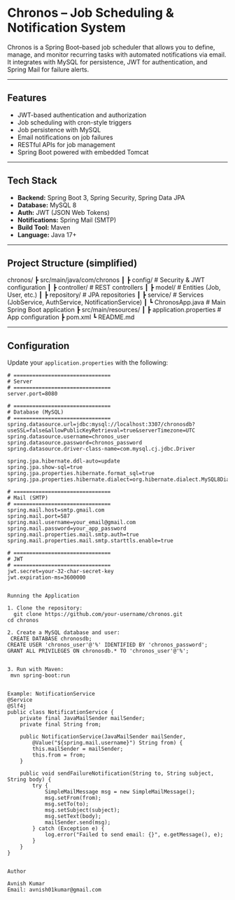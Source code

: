 # Chronos – Job Scheduling & Notification System

Chronos is a Spring Boot–based job scheduler that allows you to define, manage, and monitor recurring tasks with automated notifications via email.  
It integrates with MySQL for persistence, JWT for authentication, and Spring Mail for failure alerts.

---

## Features

- JWT-based authentication and authorization
- Job scheduling with cron-style triggers
- Job persistence with MySQL
- Email notifications on job failures
- RESTful APIs for job management
- Spring Boot powered with embedded Tomcat

---

## Tech Stack

- **Backend:** Spring Boot 3, Spring Security, Spring Data JPA
- **Database:** MySQL 8
- **Auth:** JWT (JSON Web Tokens)
- **Notifications:** Spring Mail (SMTP)
- **Build Tool:** Maven
- **Language:** Java 17+

---

## Project Structure (simplified)

chronos/
┣ src/main/java/com/chronos
┃ ┣ config/ # Security & JWT configuration
┃ ┣ controller/ # REST controllers
┃ ┣ model/ # Entities (Job, User, etc.)
┃ ┣ repository/ # JPA repositories
┃ ┣ service/ # Services (JobService, AuthService, NotificationService)
┃ ┗ ChronosApp.java # Main Spring Boot application
┣ src/main/resources/
┃ ┣ application.properties # App configuration
┣ pom.xml
┗ README.md



---

## Configuration

Update your `application.properties` with the following:

```properties
# ===============================
# Server
# ===============================
server.port=8080

# ===============================
# Database (MySQL)
# ===============================
spring.datasource.url=jdbc:mysql://localhost:3307/chronosdb?useSSL=false&allowPublicKeyRetrieval=true&serverTimezone=UTC
spring.datasource.username=chronos_user
spring.datasource.password=chronos_password
spring.datasource.driver-class-name=com.mysql.cj.jdbc.Driver

spring.jpa.hibernate.ddl-auto=update
spring.jpa.show-sql=true
spring.jpa.properties.hibernate.format_sql=true
spring.jpa.properties.hibernate.dialect=org.hibernate.dialect.MySQL8Dialect

# ===============================
# Mail (SMTP)
# ===============================
spring.mail.host=smtp.gmail.com
spring.mail.port=587
spring.mail.username=your_email@gmail.com
spring.mail.password=your_app_password
spring.mail.properties.mail.smtp.auth=true
spring.mail.properties.mail.smtp.starttls.enable=true

# ===============================
# JWT
# ===============================
jwt.secret=your-32-char-secret-key
jwt.expiration-ms=3600000


Running the Application

1. Clone the repository:
  git clone https://github.com/your-username/chronos.git
cd chronos

2. Create a MySQL database and user:
 CREATE DATABASE chronosdb;
CREATE USER 'chronos_user'@'%' IDENTIFIED BY 'chronos_password';
GRANT ALL PRIVILEGES ON chronosdb.* TO 'chronos_user'@'%';


3. Run with Maven:
 mvn spring-boot:run


Example: NotificationService
@Service
@Slf4j
public class NotificationService {
    private final JavaMailSender mailSender;
    private final String from;

    public NotificationService(JavaMailSender mailSender, 
        @Value("${spring.mail.username}") String from) {
        this.mailSender = mailSender;
        this.from = from;
    }

    public void sendFailureNotification(String to, String subject, String body) {
        try {
            SimpleMailMessage msg = new SimpleMailMessage();
            msg.setFrom(from);
            msg.setTo(to);
            msg.setSubject(subject);
            msg.setText(body);
            mailSender.send(msg);
        } catch (Exception e) {
            log.error("Failed to send email: {}", e.getMessage(), e);
        }
    }
}


Author

Avnish Kumar
Email: avnish01kumar@gmail.com